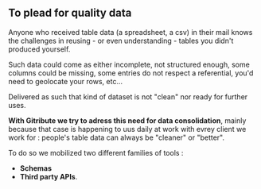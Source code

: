 
## To plead for quality data

Anyone who received table data (a spreadsheet, a csv) in their mail knows the challenges in reusing - or even understanding - tables you didn't produced yourself.

Such data could come as either incomplete, not structured enough, some columns could be missing, some entries do not respect a referential, you'd need to geolocate your rows, etc... 

Delivered as such that kind of dataset is not "clean" nor ready for further uses.

**With Gitribute we try to adress this need for data consolidation**, mainly because that case is happening to uus daily at work with evrey client we work for : people's table data can always be "cleaner" or "better".

To do so we mobilized two different families of tools : 

- **Schemas**
- **Third party APIs**.
